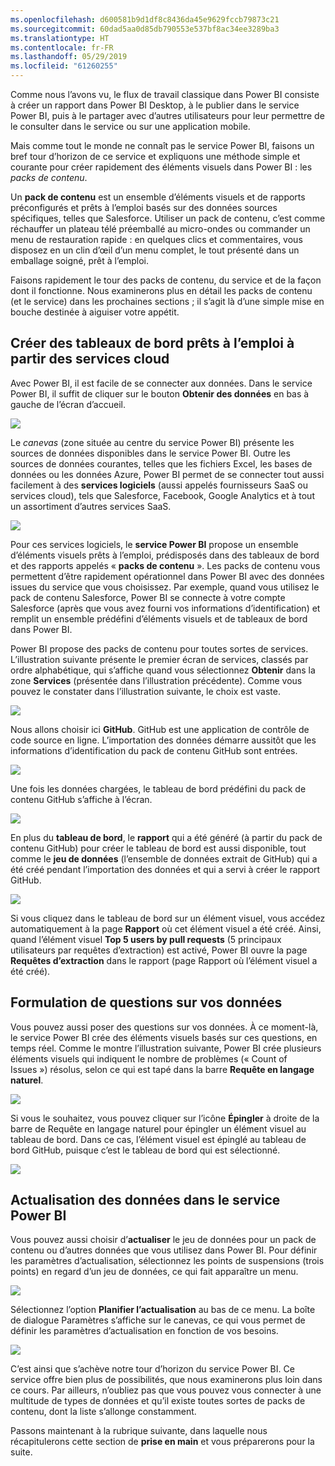 ```yaml
---
ms.openlocfilehash: d600581b9d1df8c8436da45e9629fccb79873c21
ms.sourcegitcommit: 60dad5aa0d85db790553e537bf8ac34ee3289ba3
ms.translationtype: HT
ms.contentlocale: fr-FR
ms.lasthandoff: 05/29/2019
ms.locfileid: "61260255"
---
```

Comme nous l’avons vu, le flux de travail classique dans Power BI consiste à créer un rapport dans Power BI Desktop, à le publier dans le service Power BI, puis à le partager avec d’autres utilisateurs pour leur permettre de le consulter dans le service ou sur une application mobile.

Mais comme tout le monde ne connaît pas le service Power BI, faisons un bref tour d’horizon de ce service et expliquons une méthode simple et courante pour créer rapidement des éléments visuels dans Power BI : les *packs de contenu*.

Un **pack de contenu** est un ensemble d’éléments visuels et de rapports préconfigurés et prêts à l’emploi basés sur des données sources spécifiques, telles que Salesforce. Utiliser un pack de contenu, c’est comme réchauffer un plateau télé préemballé au micro-ondes ou commander un menu de restauration rapide : en quelques clics et commentaires, vous disposez en un clin d’œil d’un menu complet, le tout présenté dans un emballage soigné, prêt à l’emploi.

Faisons rapidement le tour des packs de contenu, du service et de la façon dont il fonctionne. Nous examinerons plus en détail les packs de contenu (et le service) dans les prochaines sections ; il s’agit là d’une simple mise en bouche destinée à aiguiser votre appétit.

## <a name="create-out-of-the-box-dashboards-with-cloud-services"></a>Créer des tableaux de bord prêts à l’emploi à partir des services cloud
Avec Power BI, il est facile de se connecter aux données. Dans le service Power BI, il suffit de cliquer sur le bouton **Obtenir des données** en bas à gauche de l’écran d’accueil.

![](media/0-3-dashboards-cloud-services/c0a3_1.png)

Le *canevas* (zone située au centre du service Power BI) présente les sources de données disponibles dans le service Power BI. Outre les sources de données courantes, telles que les fichiers Excel, les bases de données ou les données Azure, Power BI permet de se connecter tout aussi facilement à des **services logiciels** (aussi appelés fournisseurs SaaS ou services cloud), tels que Salesforce, Facebook, Google Analytics et à tout un assortiment d’autres services SaaS.

![](media/0-3-dashboards-cloud-services/c0a3_2.png)

Pour ces services logiciels, le **service Power BI** propose un ensemble d’éléments visuels prêts à l’emploi, prédisposés dans des tableaux de bord et des rapports appelés « **packs de contenu** ». Les packs de contenu vous permettent d’être rapidement opérationnel dans Power BI avec des données issues du service que vous choisissez. Par exemple, quand vous utilisez le pack de contenu Salesforce, Power BI se connecte à votre compte Salesforce (après que vous avez fourni vos informations d’identification) et remplit un ensemble prédéfini d’éléments visuels et de tableaux de bord dans Power BI.

Power BI propose des packs de contenu pour toutes sortes de services. L’illustration suivante présente le premier écran de services, classés par ordre alphabétique, qui s’affiche quand vous sélectionnez **Obtenir** dans la zone **Services** (présentée dans l’illustration précédente). Comme vous pouvez le constater dans l’illustration suivante, le choix est vaste.

![](media/0-3-dashboards-cloud-services/c0a3_3.png)

Nous allons choisir ici **GitHub**. GitHub est une application de contrôle de code source en ligne. L’importation des données démarre aussitôt que les informations d’identification du pack de contenu GitHub sont entrées.

![](media/0-3-dashboards-cloud-services/c0a3_4.png)

Une fois les données chargées, le tableau de bord prédéfini du pack de contenu GitHub s’affiche à l’écran.

![](media/0-3-dashboards-cloud-services/c0a3_5.png)

En plus du **tableau de bord**, le **rapport** qui a été généré (à partir du pack de contenu GitHub) pour créer le tableau de bord est aussi disponible, tout comme le **jeu de données** (l’ensemble de données extrait de GitHub) qui a été créé pendant l’importation des données et qui a servi à créer le rapport GitHub.

![](media/0-3-dashboards-cloud-services/c0a3_6.png)

Si vous cliquez dans le tableau de bord sur un élément visuel, vous accédez automatiquement à la page **Rapport** où cet élément visuel a été créé. Ainsi, quand l’élément visuel **Top 5 users by pull requests** (5 principaux utilisateurs par requêtes d’extraction) est activé, Power BI ouvre la page **Requêtes d’extraction** dans le rapport (page Rapport où l’élément visuel a été créé).

## <a name="asking-questions-of-your-data"></a>Formulation de questions sur vos données
Vous pouvez aussi poser des questions sur vos données. À ce moment-là, le service Power BI crée des éléments visuels basés sur ces questions, en temps réel. Comme le montre l’illustration suivante, Power BI crée plusieurs éléments visuels qui indiquent le nombre de problèmes (« Count of Issues ») résolus, selon ce qui est tapé dans la barre **Requête en langage naturel**.

![](media/0-3-dashboards-cloud-services/c0a3_7.png)

Si vous le souhaitez, vous pouvez cliquer sur l’icône **Épingler** à droite de la barre de Requête en langage naturel pour épingler un élément visuel au tableau de bord. Dans ce cas, l’élément visuel est épinglé au tableau de bord GitHub, puisque c’est le tableau de bord qui est sélectionné.

![](media/0-3-dashboards-cloud-services/c0a3_8.png)

## <a name="refreshing-data-in-the-power-bi-service"></a>Actualisation des données dans le service Power BI
Vous pouvez aussi choisir d’**actualiser** le jeu de données pour un pack de contenu ou d’autres données que vous utilisez dans Power BI. Pour définir les paramètres d’actualisation, sélectionnez les points de suspensions (trois points) en regard d’un jeu de données, ce qui fait apparaître un menu.

![](media/0-3-dashboards-cloud-services/c0a3_9.png)

Sélectionnez l’option **Planifier l’actualisation** au bas de ce menu. La boîte de dialogue Paramètres s’affiche sur le canevas, ce qui vous permet de définir les paramètres d’actualisation en fonction de vos besoins.

![](media/0-3-dashboards-cloud-services/c0a3_10.png)

C’est ainsi que s’achève notre tour d’horizon du service Power BI. Ce service offre bien plus de possibilités, que nous examinerons plus loin dans ce cours. Par ailleurs, n’oubliez pas que vous pouvez vous connecter à une multitude de types de données et qu’il existe toutes sortes de packs de contenu, dont la liste s’allonge constamment.

Passons maintenant à la rubrique suivante, dans laquelle nous récapitulerons cette section de **prise en main** et vous préparerons pour la suite.

